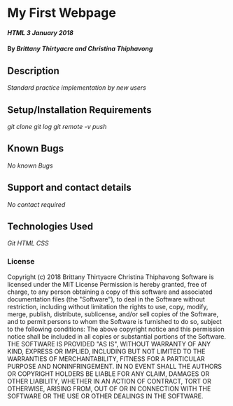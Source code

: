 # My First Webpage

#### _HTML 3 January 2018_

#### By _**Brittany Thirtyacre and Christina Thiphavong**_

## Description

_Standard practice implementation by new users_

## Setup/Installation Requirements

_git clone_
_git log_
_git remote -v_
_push_

## Known Bugs
_No known Bugs_

## Support and contact details
_No contact required_

## Technologies Used
_Git_
_HTML_
_CSS_

### License

Copyright (c) 2018 Brittany Thirtyacre Christina Thiphavong Software is licensed under the MIT License Permission is hereby granted, free of charge, to any person obtaining a copy of this software and associated documentation files (the "Software"), to deal in the Software without restriction, including without limitation the rights to use, copy, modify, merge, publish, distribute, sublicense, and/or sell copies of the Software, and to permit persons to whom the Software is furnished to do so, subject to the following conditions: The above copyright notice and this permission notice shall be included in all copies or substantial portions of the Software. THE SOFTWARE IS PROVIDED "AS IS", WITHOUT WARRANTY OF ANY KIND, EXPRESS OR IMPLIED, INCLUDING BUT NOT LIMITED TO THE WARRANTIES OF MERCHANTABILITY, FITNESS FOR A PARTICULAR PURPOSE AND NONINFRINGEMENT. IN NO EVENT SHALL THE AUTHORS OR COPYRIGHT HOLDERS BE LIABLE FOR ANY CLAIM, DAMAGES OR OTHER LIABILITY, WHETHER IN AN ACTION OF CONTRACT, TORT OR OTHERWISE, ARISING FROM, OUT OF OR IN CONNECTION WITH THE SOFTWARE OR THE USE OR OTHER DEALINGS IN THE SOFTWARE.
